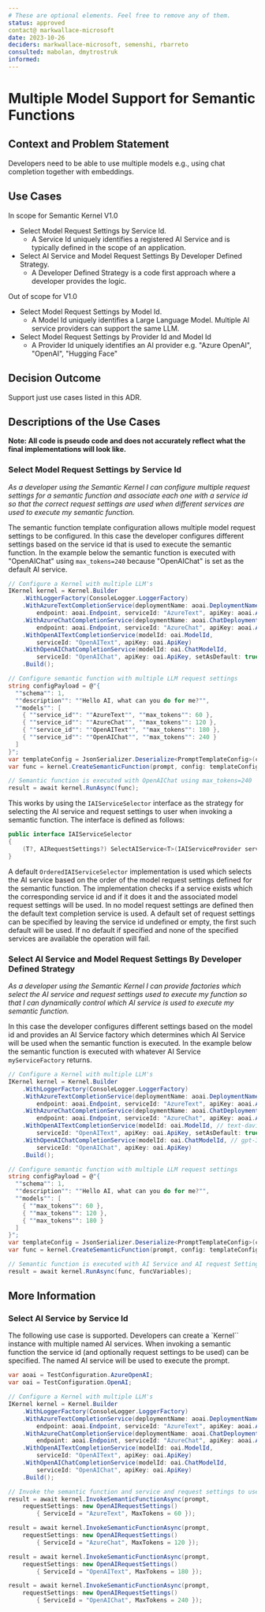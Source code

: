 ```yaml
---
# These are optional elements. Feel free to remove any of them.
status: approved
contact@ markwallace-microsoft
date: 2023-10-26
deciders: markwallace-microsoft, semenshi, rbarreto
consulted: mabolan, dmytrostruk
informed: 
---
```

# Multiple Model Support for Semantic Functions

## Context and Problem Statement

Developers need to be able to use multiple models e.g., using chat completion together with embeddings.

## Use Cases

In scope for Semantic Kernel V1.0

* Select Model Request Settings by Service Id.
  * A Service Id uniquely identifies a registered AI Service and is typically defined in the scope of an application.
* Select AI Service and Model Request Settings By Developer Defined Strategy.
  * A Developer Defined Strategy is a code first approach where a developer provides the logic.

Out of scope for V1.0

* Select Model Request Settings by Model Id.
  * A Model Id uniquely identifies a Large Language Model. Multiple AI service providers can support the same LLM.
* Select Model Request Settings by Provider Id and Model Id
  * A Provider Id uniquely identifies an AI provider e.g. "Azure OpenAI", "OpenAI", "Hugging Face"

## Decision Outcome

Support just use cases listed in this ADR.

## Descriptions of the Use Cases

**Note: All code is pseudo code and does not accurately reflect what the final implementations will look like.**

### Select Model Request Settings by Service Id

_As a developer using the Semantic Kernel I can configure multiple request settings for a semantic function and associate each one with a service id so that the correct request settings are used when different services are used to execute my semantic function._

The semantic function template configuration allows multiple model request settings to be configured. In this case the developer configures different settings based on the service id that is used to execute the semantic function.
In the example below the semantic function is executed with "OpenAIChat" using `max_tokens=240` because "OpenAIChat" is set as the default AI service.

```csharp
// Configure a Kernel with multiple LLM's
IKernel kernel = Kernel.Builder
    .WithLoggerFactory(ConsoleLogger.LoggerFactory)
    .WithAzureTextCompletionService(deploymentName: aoai.DeploymentName,
        endpoint: aoai.Endpoint, serviceId: "AzureText", apiKey: aoai.ApiKey)
    .WithAzureChatCompletionService(deploymentName: aoai.ChatDeploymentName,
        endpoint: aoai.Endpoint, serviceId: "AzureChat", apiKey: aoai.ApiKey)
    .WithOpenAITextCompletionService(modelId: oai.ModelId,
        serviceId: "OpenAIText", apiKey: oai.ApiKey)
    .WithOpenAIChatCompletionService(modelId: oai.ChatModelId,
        serviceId: "OpenAIChat", apiKey: oai.ApiKey, setAsDefault: true)
    .Build();

// Configure semantic function with multiple LLM request settings
string configPayload = @"{
  ""schema"": 1,
  ""description"": ""Hello AI, what can you do for me?"",
  ""models"": [
    { ""service_id"": ""AzureText"", ""max_tokens"": 60 },
    { ""service_id"": ""AzureChat"", ""max_tokens"": 120 },
    { ""service_id"": ""OpenAIText"", ""max_tokens"": 180 },
    { ""service_id"": ""OpenAIChat"", ""max_tokens"": 240 }
  ]
}";
var templateConfig = JsonSerializer.Deserialize<PromptTemplateConfig>(configPayload);
var func = kernel.CreateSemanticFunction(prompt, config: templateConfig!, "HelloAI");

// Semantic function is executed with OpenAIChat using max_tokens=240
result = await kernel.RunAsync(func);
```

This works by using the `IAIServiceSelector` interface as the strategy for selecting the AI service and request settings to user when invoking a semantic function.
The interface is defined as follows:

```csharp
public interface IAIServiceSelector
{
    (T?, AIRequestSettings?) SelectAIService<T>(IAIServiceProvider serviceProvider, IReadOnlyList<AIRequestSettings>? modelSettings) where T : IAIService;
}
```

A default `OrderedIAIServiceSelector` implementation is used which selects the AI service based on the order of the model request settings defined for the semantic function.
The implementation checks if a service exists which the corresponding service id and if it does it and the associated model request settings will be used.
In no model request settings are defined then the default text completion service is used.
A default set of request settings can be specified by leaving the service id undefined or empty, the first such default will be used.
If no default if specified and none of the specified services are available the operation will fail.

### Select AI Service and Model Request Settings By Developer Defined Strategy

_As a developer using the Semantic Kernel I can provide factories which select the AI service and request settings used to execute my function so that I can dynamically control which AI service is used to execute my semantic function._

In this case the developer configures different settings based on the model id and provides an AI Service factory which determines which AI Service will be used when the semantic function is executed.
In the example below the semantic function is executed with whatever AI Service `myServiceFactory` returns.

```csharp
// Configure a Kernel with multiple LLM's
IKernel kernel = Kernel.Builder
    .WithLoggerFactory(ConsoleLogger.LoggerFactory)
    .WithAzureTextCompletionService(deploymentName: aoai.DeploymentName, // text-davinci-003
        endpoint: aoai.Endpoint, serviceId: "AzureText", apiKey: aoai.ApiKey)
    .WithAzureChatCompletionService(deploymentName: aoai.ChatDeploymentName, // gpt-35-turbo
        endpoint: aoai.Endpoint, serviceId: "AzureChat", apiKey: aoai.ApiKey)
    .WithOpenAITextCompletionService(modelId: oai.ModelId, // text-davinci-003
        serviceId: "OpenAIText", apiKey: oai.ApiKey, setAsDefault: true)
    .WithOpenAIChatCompletionService(modelId: oai.ChatModelId, // gpt-3.5-turbo
        serviceId: "OpenAIChat", apiKey: oai.ApiKey)
    .Build();

// Configure semantic function with multiple LLM request settings
string configPayload = @"{
  ""schema"": 1,
  ""description"": ""Hello AI, what can you do for me?"",
  ""models"": [
    { ""max_tokens"": 60 },
    { ""max_tokens"": 120 },
    { ""max_tokens"": 180 }
  ]
}";
var templateConfig = JsonSerializer.Deserialize<PromptTemplateConfig>(configPayload);
var func = kernel.CreateSemanticFunction(prompt, config: templateConfig!, "HelloAI");

// Semantic function is executed with AI Service and AI request Settings dynamically determined
result = await kernel.RunAsync(func, funcVariables);
```

## More Information

### Select AI Service by Service Id

The following use case is supported. Developers can create a `Kernel`` instance with multiple named AI services. When invoking a semantic function the service id (and optionally request settings to be used) can be specified. The named AI service will be used to execute the prompt.

```csharp
var aoai = TestConfiguration.AzureOpenAI;
var oai = TestConfiguration.OpenAI;

// Configure a Kernel with multiple LLM's
IKernel kernel = Kernel.Builder
    .WithLoggerFactory(ConsoleLogger.LoggerFactory)
    .WithAzureTextCompletionService(deploymentName: aoai.DeploymentName, 
        endpoint: aoai.Endpoint, serviceId: "AzureText", apiKey: aoai.ApiKey)
    .WithAzureChatCompletionService(deploymentName: aoai.ChatDeploymentName, 
        endpoint: aoai.Endpoint, serviceId: "AzureChat", apiKey: aoai.ApiKey)
    .WithOpenAITextCompletionService(modelId: oai.ModelId, 
        serviceId: "OpenAIText", apiKey: oai.ApiKey)
    .WithOpenAIChatCompletionService(modelId: oai.ChatModelId, 
        serviceId: "OpenAIChat", apiKey: oai.ApiKey)
    .Build();

// Invoke the semantic function and service and request settings to use
result = await kernel.InvokeSemanticFunctionAsync(prompt, 
    requestSettings: new OpenAIRequestSettings() 
        { ServiceId = "AzureText", MaxTokens = 60 });

result = await kernel.InvokeSemanticFunctionAsync(prompt, 
    requestSettings: new OpenAIRequestSettings() 
        { ServiceId = "AzureChat", MaxTokens = 120 });

result = await kernel.InvokeSemanticFunctionAsync(prompt, 
    requestSettings: new OpenAIRequestSettings() 
        { ServiceId = "OpenAIText", MaxTokens = 180 });

result = await kernel.InvokeSemanticFunctionAsync(prompt, 
    requestSettings: new OpenAIRequestSettings() 
        { ServiceId = "OpenAIChat", MaxTokens = 240 });
```
